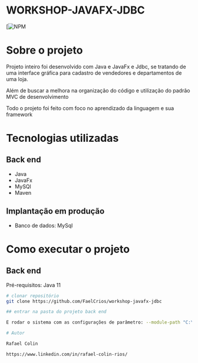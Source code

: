 # WORKSHOP-JAVAFX-JDBC
[![NPM](https://img.shields.io/npm/l/reacthttps://github.com/FaelCrios/workshop-javafx-jdbc/blob/master/LICENSE) 

# Sobre o projeto


Projeto inteiro foi desenvolvido com Java e JavaFx e Jdbc, se tratando de uma interface gráfica para cadastro de vendedores e departamentos de uma loja.

Além de buscar a melhora na organização do código e utilização do padrão MVC de desenvolvimento

Todo o projeto foi feito com foco no aprendizado da linguagem e sua framework



# Tecnologias utilizadas
## Back end
- Java
- JavaFx
- MySQl
- Maven

## Implantação em produção
- Banco de dados: MySql

# Como executar o projeto

## Back end
Pré-requisitos: Java 11

```bash
# clonar repositório
git clone https://github.com/FaelCrios/workshop-javafx-jdbc

## entrar na pasta do projeto back end

E rodar o sistema com as configurações de parâmetro: --module-path "C:\java-libs\javafx-sdk\lib" --add-modules=javafx.fxml,javafx.controls

# Autor

Rafael Colin

https://www.linkedin.com/in/rafael-colin-rios/
